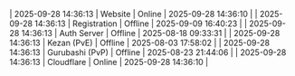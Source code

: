 | 2025-09-28 14:36:13 | Website | Online | 2025-09-28 14:36:10 |
| 2025-09-28 14:36:13 | Registration | Offline | 2025-09-09 16:40:23 |
| 2025-09-28 14:36:13 | Auth Server | Offline | 2025-08-18 09:33:31 |
| 2025-09-28 14:36:13 | Kezan (PvE) | Offline | 2025-08-03 17:58:02 |
| 2025-09-28 14:36:13 | Gurubashi (PvP) | Offline | 2025-08-23 21:44:06 |
| 2025-09-28 14:36:13 | Cloudflare | Online | 2025-09-28 14:36:10 |

